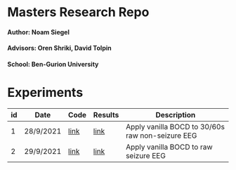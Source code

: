 # Masters Research Repo

#### Author: Noam Siegel
#### Advisors: Oren Shriki, David Tolpin
#### School: Ben-Gurion University

# Experiments


| id | Date      | Code                               | Results                | Description  |
|----|-----------|------------------------------------|------------------------|--------------|
| 1  | 28/9/2021 | [link](scripts/exp1_run_BOCD_on_EEG.py) | [link](notebooks/exp1) | Apply vanilla BOCD to 30/60s raw non-seizure EEG|
| 2  | 29/9/2021 | [link](scripts/exp2_run_BOCD_on_seizure_EEG.py) | [link](notebooks/exp2) | Apply vanilla BOCD to raw seizure EEG|

[comment]: <> (|    |           |                                    |                        |              |)
